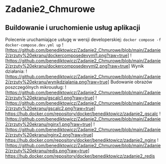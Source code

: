 # Zadanie2_Chmurowe
## Buildowanie i uruchomienie usług aplikacji
Polecenie uruchamiające usługę w wersji developerskiej: `docker compose -f docker-compose.dev.yml up`
![https://github.com/benediktowicz/Zadanie2_Chmurowe/blob/main/Zadanie2/zrzuty%20ekranu/dockercomposedevyml1.png?raw=true]
![https://github.com/benediktowicz/Zadanie2_Chmurowe/blob/main/Zadanie2/zrzuty%20ekranu/dockercomposedevyml2.png?raw=true]
Wynik działania:
![https://github.com/benediktowicz/Zadanie2_Chmurowe/blob/main/Zadanie2/zrzuty%20ekranu/wynikdzialania.png?raw=true]
Budowanie obrazów poszczególnych mikrousług:
![https://github.com/benediktowicz/Zadanie2_Chmurowe/blob/main/Zadanie2/zrzuty%20ekranu/gscalc1.png?raw=true]
![https://github.com/benediktowicz/Zadanie2_Chmurowe/blob/main/Zadanie2/zrzuty%20ekranu/gscalc2.png?raw=true]
https://hub.docker.com/repository/docker/benediktowicz/zadanie2_gscalc
![https://github.com/benediktowicz/Zadanie2_Chmurowe/blob/main/Zadanie2/zrzuty%20ekranu/nginx1.png?raw=true]
![https://github.com/benediktowicz/Zadanie2_Chmurowe/blob/main/Zadanie2/zrzuty%20ekranu/nginx2.png?raw=true]
https://hub.docker.com/repository/docker/benediktowicz/zadanie2_nginx
![https://github.com/benediktowicz/Zadanie2_Chmurowe/blob/main/Zadanie2/zrzuty%20ekranu/redis.png?raw=true]
https://hub.docker.com/repository/docker/benediktowicz/zadanie2_redis
